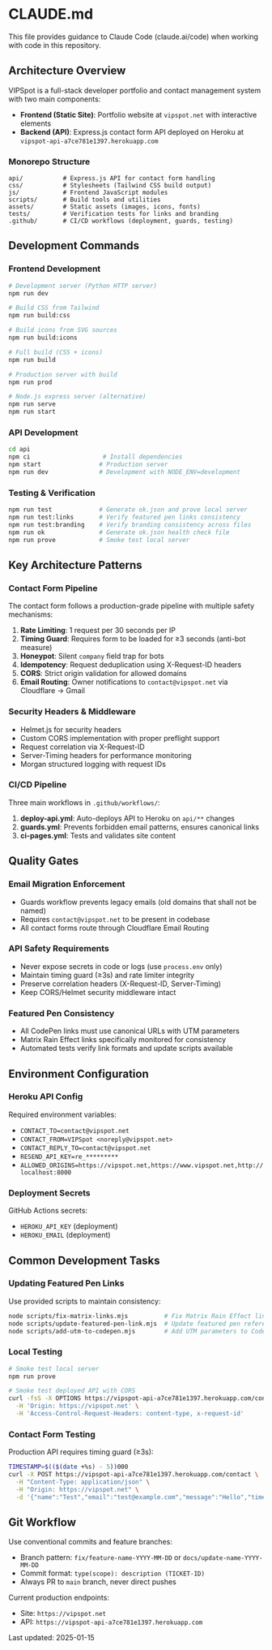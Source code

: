 # CLAUDE.md

This file provides guidance to Claude Code (claude.ai/code) when working with code in this repository.

## Architecture Overview

VIPSpot is a full-stack developer portfolio and contact management system with two main components:

- **Frontend (Static Site)**: Portfolio website at `vipspot.net` with interactive elements
- **Backend (API)**: Express.js contact form API deployed on Heroku at `vipspot-api-a7ce781e1397.herokuapp.com`

### Monorepo Structure
```
api/           # Express.js API for contact form handling
css/           # Stylesheets (Tailwind CSS build output)
js/            # Frontend JavaScript modules
scripts/       # Build tools and utilities
assets/        # Static assets (images, icons, fonts)
tests/         # Verification tests for links and branding
.github/       # CI/CD workflows (deployment, guards, testing)
```

## Development Commands

### Frontend Development
```bash
# Development server (Python HTTP server)
npm run dev

# Build CSS from Tailwind
npm run build:css

# Build icons from SVG sources
npm run build:icons

# Full build (CSS + icons)
npm run build

# Production server with build
npm run prod

# Node.js express server (alternative)
npm run serve
npm run start
```

### API Development
```bash
cd api
npm ci                    # Install dependencies
npm start                # Production server
npm run dev              # Development with NODE_ENV=development
```

### Testing & Verification
```bash
npm run test             # Generate ok.json and prove local server
npm run test:links       # Verify featured pen links consistency
npm run test:branding    # Verify branding consistency across files
npm run ok               # Generate ok.json health check file
npm run prove            # Smoke test local server
```

## Key Architecture Patterns

### Contact Form Pipeline
The contact form follows a production-grade pipeline with multiple safety mechanisms:

1. **Rate Limiting**: 1 request per 30 seconds per IP
2. **Timing Guard**: Requires form to be loaded for ≥3 seconds (anti-bot measure)
3. **Honeypot**: Silent `company` field trap for bots
4. **Idempotency**: Request deduplication using X-Request-ID headers
5. **CORS**: Strict origin validation for allowed domains
6. **Email Routing**: Owner notifications to `contact@vipspot.net` via Cloudflare → Gmail

### Security Headers & Middleware
- Helmet.js for security headers
- Custom CORS implementation with proper preflight support
- Request correlation via X-Request-ID
- Server-Timing headers for performance monitoring
- Morgan structured logging with request IDs

### CI/CD Pipeline
Three main workflows in `.github/workflows/`:

1. **deploy-api.yml**: Auto-deploys API to Heroku on `api/**` changes
2. **guards.yml**: Prevents forbidden email patterns, ensures canonical links
3. **ci-pages.yml**: Tests and validates site content

## Quality Gates

### Email Migration Enforcement
- Guards workflow prevents legacy emails (old domains that shall not be named)
- Requires `contact@vipspot.net` to be present in codebase
- All contact forms route through Cloudflare Email Routing

### API Safety Requirements
- Never expose secrets in code or logs (use `process.env` only)
- Maintain timing guard (≥3s) and rate limiter integrity
- Preserve correlation headers (X-Request-ID, Server-Timing)
- Keep CORS/Helmet security middleware intact

### Featured Pen Consistency
- All CodePen links must use canonical URLs with UTM parameters
- Matrix Rain Effect links specifically monitored for consistency
- Automated tests verify link formats and update scripts available

## Environment Configuration

### Heroku API Config
Required environment variables:
- `CONTACT_TO=contact@vipspot.net`
- `CONTACT_FROM=VIPSpot <noreply@vipspot.net>`
- `CONTACT_REPLY_TO=contact@vipspot.net`
- `RESEND_API_KEY=re_*********`
- `ALLOWED_ORIGINS=https://vipspot.net,https://www.vipspot.net,http://localhost:8000`

### Deployment Secrets
GitHub Actions secrets:
- `HEROKU_API_KEY` (deployment)
- `HEROKU_EMAIL` (deployment)

## Common Development Tasks

### Updating Featured Pen Links
Use provided scripts to maintain consistency:
```bash
node scripts/fix-matrix-links.mjs          # Fix Matrix Rain Effect links
node scripts/update-featured-pen-link.mjs  # Update featured pen references
node scripts/add-utm-to-codepen.mjs        # Add UTM parameters to CodePen links
```

### Local Testing
```bash
# Smoke test local server
npm run prove

# Smoke test deployed API with CORS
curl -fsS -X OPTIONS https://vipspot-api-a7ce781e1397.herokuapp.com/contact \
  -H 'Origin: https://vipspot.net' \
  -H 'Access-Control-Request-Headers: content-type, x-request-id'
```

### Contact Form Testing
Production API requires timing guard (≥3s):
```bash
TIMESTAMP=$(($(date +%s) - 5))000
curl -X POST https://vipspot-api-a7ce781e1397.herokuapp.com/contact \
  -H "Content-Type: application/json" \
  -H "Origin: https://vipspot.net" \
  -d '{"name":"Test","email":"test@example.com","message":"Hello","timestamp":'$TIMESTAMP'}'
```

## Git Workflow

Use conventional commits and feature branches:
- Branch pattern: `fix/feature-name-YYYY-MM-DD` or `docs/update-name-YYYY-MM-DD`
- Commit format: `type(scope): description (TICKET-ID)`
- Always PR to `main` branch, never direct pushes

Current production endpoints:
- Site: `https://vipspot.net`
- API: `https://vipspot-api-a7ce781e1397.herokuapp.com`

Last updated: 2025-01-15